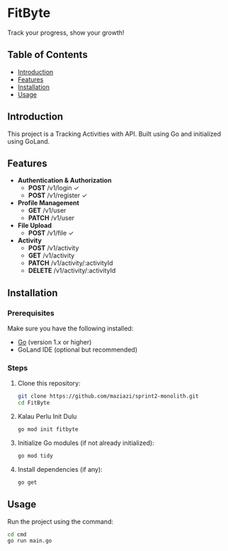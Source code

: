 # FitByte

Track your progress, show your growth!

## Table of Contents
- [Introduction](#introduction)
- [Features](#features)
- [Installation](#installation)
- [Usage](#usage)


## Introduction
This project is a Tracking Activities with API. Built using Go and initialized using GoLand.

## Features
- **Authentication & Authorization**
  - **POST** /v1/login  ✓
  - **POST** /v1/register ✓
- **Profile Management**
   - **GET** /v1/user
   - **PATCH** /v1/user
- **File Upload**
   - **POST** /v1/file ✓
- **Activity**
   - **POST** /v1/activity
   - **GET** /v1/activity
   - **PATCH** /v1/activity/:activityId
   - **DELETE** /v1/activity/:activityId
## Installation

### Prerequisites
Make sure you have the following installed:
- [Go](https://golang.org/dl/) (version 1.x or higher)
- GoLand IDE (optional but recommended)

### Steps
1. Clone this repository:
   ```bash
   git clone https://github.com/maziazi/sprint2-monolith.git
   cd FitByte
   ```
   
2. Kalau Perlu Init Dulu
    ```bash 
    go mod init fitbyte
    ```

3. Initialize Go modules (if not already initialized):
   ```bash
   go mod tidy
   ```
4. Install dependencies (if any):
   ```bash
   go get
   ```

## Usage

Run the project using the command:
```bash
cd cmd
go run main.go
```


